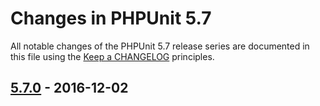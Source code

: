 # Changes in PHPUnit 5.7

All notable changes of the PHPUnit 5.7 release series are documented in this file using the [Keep a CHANGELOG](http://keepachangelog.com/) principles.

## [5.7.0] - 2016-12-02

[5.7.0]: https://github.com/sebastianbergmann/phpunit/compare/5.6...5.7.0

